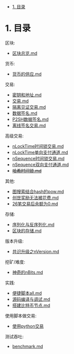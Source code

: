 <!-- TOC -->

- [1. 目录](#1-目录)

<!-- /TOC -->


<a id="markdown-1-目录" name="1-目录"></a>
# 1. 目录

区块:
* [区块总览.md](./release-区块总览.md)

货币:
* [货币的供应.md](./release-货币的供应.md)

交易:
* [密钥和地址.md](./release-密钥和地址.md)
* [交易.md](./release-交易.md)
* [隔离见证交易.md](./release-隔离见证交易.md)
* [数据签名.md](./release-数据签名.md)
* [P2SH数据签名.md](./release-P2SH数据签名.md)
* [离线签名交易.md](./release-离线签名交易.md)

高级交易:

* [nLockTime时间锁交易.md](./release-nLockTime时间锁交易.md)
* [nLockTime单向支付通道.md](./release-nLockTime单向支付通道.md)
* [nSequence时间锁交易.md](./release-nSequence时间锁交易.md)
* [nSequence双向支付通道.md](./release-nSequence双向支付通道.md)
* ~~[哈希时间锁.md](./release-哈希时间锁.md)~~

其他:
* [图搜索结合hash的pow.md](./release-图搜索结合hash的pow.md)
* [创世奖励无法被花费.md](./release-创世奖励无法被花费.md)
* [26笔交易后余额为0.md](./release-26笔交易后余额为0.md)

存储:
* [序列化与反序列化.md](./release-序列化与反序列化.md)
* [区块的存储.md](./release-区块的存储.md)

版本升级:
* [共识升级之nVersion.md](./release-共识升级之nVersion.md)

挖矿/难度:
* [神奇的nBits.md](./release-神奇的nBits.md)

实践:
* [便捷脚本all.md](./release-便捷脚本all.md)
* [源码编译与调试.md](./release-源码编译与调试.md)
* [搭建比特币节点.md](./release-搭建比特币节点.md)

使用脚本做交易:
* [使用python交易](./release-使用python交易.md)

测试吞吐:
* [benchmark.md](./release-benchmark.md)
